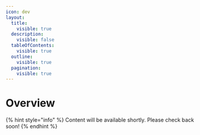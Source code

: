 ```yaml
---
icon: dev
layout:
  title:
    visible: true
  description:
    visible: false
  tableOfContents:
    visible: true
  outline:
    visible: true
  pagination:
    visible: true
---
```


# Overview

{% hint style="info" %}
Content will be available shortly. Please check back soon!
{% endhint %}
